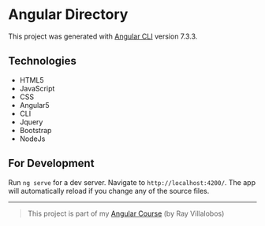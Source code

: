 # Angular Directory

This project was generated with [Angular CLI](https://github.com/angular/angular-cli) version 7.3.3.

## Technologies
* HTML5
* JavaScript
* CSS
* Angular5
* CLI
* Jquery
* Bootstrap
* NodeJs

## For Development

Run `ng serve` for a dev server. Navigate to `http://localhost:4200/`. The app will automatically reload if you change any of the source files.

---------------------------------------


> This project is part of my [Angular Course](https://www.linkedin.com/learning/learning-angular) (by Ray Villalobos)
